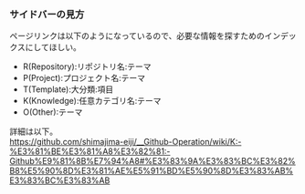 ### サイドバーの見方
ページリンクは以下のようになっているので、必要な情報を探すためのインデックスにしてほしい。

- R(Repository):リポジトリ名:テーマ
- P(Project):プロジェクト名:テーマ
- T(Template):大分類:項目
- K(Knowledge):任意カテゴリ名:テーマ
- O(Other):テーマ

詳細は以下。    
https://github.com/shimajima-eiji/__Github-Operation/wiki/K:-%E3%81%BE%E3%81%A8%E3%82%81:-Github%E9%81%8B%E7%94%A8#%E3%83%9A%E3%83%BC%E3%82%B8%E5%90%8D%E3%81%AE%E5%91%BD%E5%90%8D%E3%83%AB%E3%83%BC%E3%83%AB